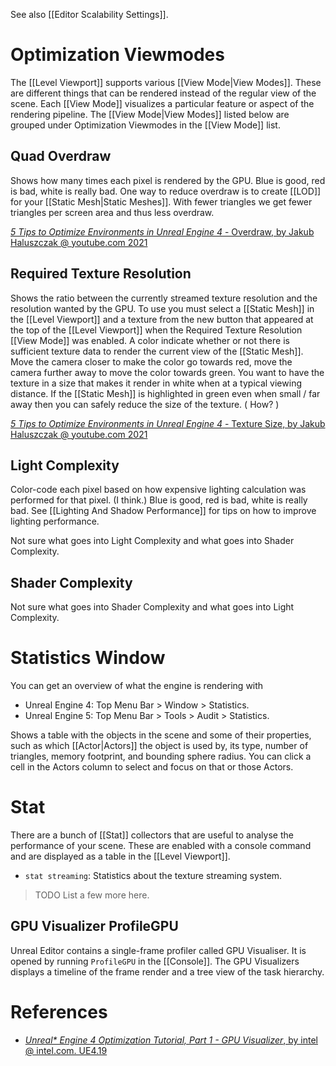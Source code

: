 See also [[Editor Scalability Settings]].


# Optimization Viewmodes

The [[Level Viewport]] supports various [[View Mode|View Modes]].
These are different things that can be rendered instead of the regular view of the scene.
Each [[View Mode]] visualizes a particular feature or aspect of the rendering pipeline.
The [[View Mode|View Modes]] listed below are grouped under Optimization Viewmodes in the [[View Mode]] list.

## Quad Overdraw

Shows how many times each pixel is rendered by the GPU.
Blue is good, red is bad, white is really bad.
One way to reduce overdraw is to create [[LOD]] for your [[Static Mesh|Static Meshes]].
With fewer triangles we get fewer triangles per screen area and thus less overdraw.

[_5 Tips to Optimize Environments in Unreal Engine 4_ - Overdraw, by Jakub Haluszczak @ youtube.com 2021](https://youtu.be/gZkKcaF4Ifk?t=74)

## Required Texture Resolution

Shows the ratio between the currently streamed texture resolution and the resolution wanted by the GPU.
To use you must select a [[Static Mesh]] in the [[Level Viewport]] and a texture from the new button that appeared at the top of the [[Level Viewport]] when the Required Texture Resolution [[View Mode]] was enabled.
A color indicate whether or not there is sufficient texture data to render the current view of the [[Static Mesh]].
Move the camera closer to make the color go towards red, move the camera further away to move the color towards green.
You want to have the texture in a size that makes it render in white when at a typical viewing distance.
If the [[Static Mesh]] is highlighted in green even when small / far away then you can safely reduce the size of the texture.
(
How?
)

[_5 Tips to Optimize Environments in Unreal Engine 4_ - Texture Size, by Jakub Haluszczak @ youtube.com 2021](https://youtu.be/gZkKcaF4Ifk?t=461)

## Light Complexity

Color-code each pixel based on how expensive lighting calculation was performed for that pixel. (I think.)
Blue is good, red is bad, white is really bad.
See [[Lighting And Shadow Performance]] for tips on how to improve lighting performance.

Not sure what goes into Light Complexity and what goes into Shader Complexity.

## Shader Complexity

Not sure what goes into Shader Complexity and what goes into Light Complexity.


# Statistics Window

You can get an overview of what the engine is rendering with
- Unreal Engine 4: Top Menu Bar > Window > Statistics.
- Unreal Engine 5: Top Menu Bar > Tools > Audit > Statistics.

Shows a table with the objects in the scene and some of their properties, such as which [[Actor|Actors]] the object is used by, its type, number of triangles, memory footprint, and bounding sphere radius.
You can click a cell in the Actors column to select and focus on that or those Actors.


# Stat

There are a bunch of [[Stat]] collectors that are useful to analyse the performance of your scene.
These are enabled with a console command and are displayed as a table in the [[Level Viewport]].

- `stat streaming`: Statistics about the texture streaming system.
> TODO List a few more here.


## GPU Visualizer ProfileGPU

Unreal Editor contains a single-frame profiler called GPU Visualiser.
It is opened by running `ProfileGPU` in the [[Console]].
The GPU Visualizers displays a timeline of the frame render and a tree view of the task hierarchy.


# References
- [_Unreal* Engine 4 Optimization Tutorial, Part 1 - GPU Visualizer_, by intel @ intel.com. UE4.19](https://www.intel.com/content/www/us/en/developer/articles/training/unreal-engine-4-optimization-tutorial-part-1.html#gpu-visualizer)


